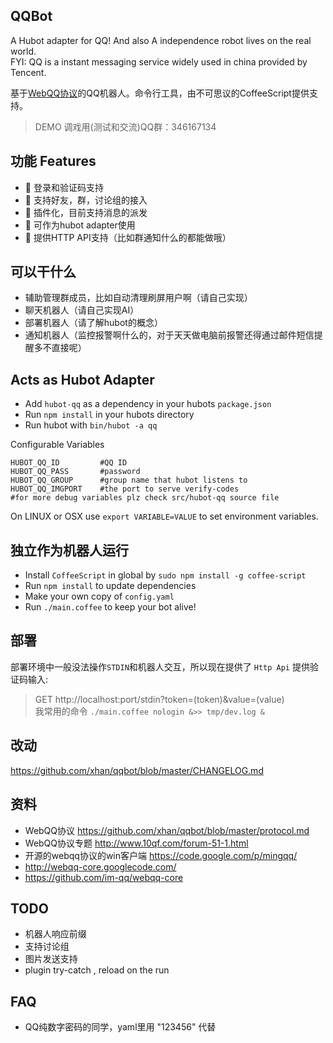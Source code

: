 QQBot
------
A Hubot adapter for QQ! And also A independence robot lives on the real world.  
FYI: QQ is a instant messaging service widely used in china provided by Tencent.  

基于[WebQQ协议](https://github.com/xhan/qqbot/blob/master/protocol.md)的QQ机器人。命令行工具，由不可思议的CoffeeScript提供支持。 

>DEMO 调戏用(测试和交流)QQ群：346167134

功能 Features
-----
* :muscle:  登录和验证码支持
* :muscle:  支持好友，群，讨论组的接入
* :muscle:  插件化，目前支持消息的派发
* :muscle:  可作为hubot adapter使用
* :muscle:  提供HTTP API支持（比如群通知什么的都能做哦）

可以干什么
-----
* 辅助管理群成员，比如自动清理刷屏用户啊（请自己实现）
* 聊天机器人（请自己实现AI）
* 部署机器人（请了解hubot的概念）
* 通知机器人（监控报警啊什么的，对于天天做电脑前报警还得通过邮件短信提醒多不直接呢）


Acts as Hubot Adapter
------
* Add `hubot-qq` as a dependency in your hubots `package.json`
* Run `npm install` in your hubots directory
* Run hubot with `bin/hubot -a qq`

Configurable Variables

	HUBOT_QQ_ID			#QQ ID
	HUBOT_QQ_PASS		#password
	HUBOT_QQ_GROUP		#group name that hubot listens to
	HUBOT_QQ_IMGPORT    #the port to serve verify-codes
	#for more debug variables plz check src/hubot-qq source file

On LINUX or OSX use `export VARIABLE=VALUE` to set environment variables.


独立作为机器人运行
-----
* Install `CoffeeScript` in global by `sudo npm install -g coffee-script`
* Run `npm install` to update dependencies
* Make your own copy of `config.yaml`
* Run `./main.coffee` to keep your bot alive!

部署
-----
部署环境中一般没法操作`STDIN`和机器人交互，所以现在提供了 `Http Api` 提供验证码输入:
>  GET http://localhost:port/stdin?token=(token)&value=(value)  
我常用的命令 `./main.coffee nologin &>> tmp/dev.log &`


改动
----
https://github.com/xhan/qqbot/blob/master/CHANGELOG.md

资料
----
* WebQQ协议     https://github.com/xhan/qqbot/blob/master/protocol.md
* WebQQ协议专题  http://www.10qf.com/forum-51-1.html
* 开源的webqq协议的win客户端 https://code.google.com/p/mingqq/
* http://webqq-core.googlecode.com/
* https://github.com/im-qq/webqq-core

TODO
---
* 机器人响应前缀
* 支持讨论组
* 图片发送支持
* plugin try-catch , reload on the run


FAQ
---
* QQ纯数字密码的同学，yaml里用 "123456" 代替
